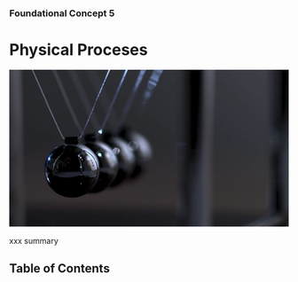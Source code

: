 ### Foundational Concept 5
# Physical Proceses
![Cover image](assets/cover_physical.jpg)

xxx summary

## Table of Contents